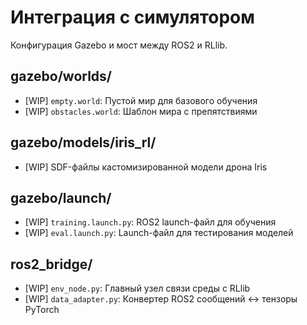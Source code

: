 # Интеграция с симулятором
Конфигурация Gazebo и мост между ROS2 и RLlib.

## gazebo/worlds/
- [WIP] `empty.world`: Пустой мир для базового обучения
- [WIP] `obstacles.world`: Шаблон мира с препятствиями

## gazebo/models/iris_rl/
- [WIP] SDF-файлы кастомизированной модели дрона Iris

## gazebo/launch/
- [WIP] `training.launch.py`: ROS2 launch-файл для обучения
- [WIP] `eval.launch.py`: Launch-файл для тестирования моделей

## ros2_bridge/
- [WIP] `env_node.py`: Главный узел связи среды с RLlib
- [WIP] `data_adapter.py`: Конвертер ROS2 сообщений ↔ тензоры PyTorch